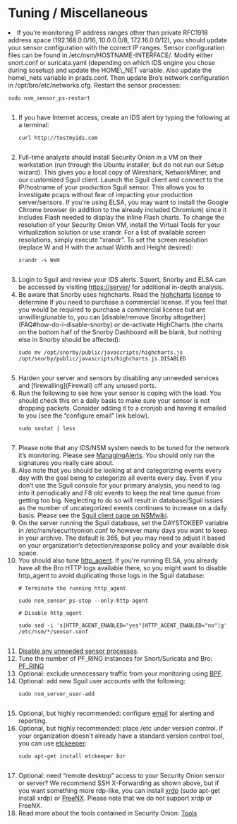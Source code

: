 # Tuning / Miscellaneous #
<li>If you’re monitoring IP address ranges other than private RFC1918 address space (192.168.0.0/16, 10.0.0.0/8, 172.16.0.0/12), you should update your sensor configuration with the correct IP ranges. Sensor configuration files can be found in /etc/nsm/HOSTNAME-INTERFACE/. Modify either snort.conf or suricata.yaml (depending on which IDS engine you chose during sosetup) and update the HOME\_NET variable. Also update the home\_nets variable in prads.conf. Then update Bro’s network configuration in /opt/bro/etc/networks.cfg.  Restart the sensor processes:<br>
<pre><code>sudo nsm_sensor_ps-restart<br>
</code></pre>
<ol></li>
<li>If you have Internet access, create an IDS alert by typing the following at a terminal:<br>
<pre><code>curl http://testmyids.com<br>
</code></pre>
</li><li>Full-time analysts should install Security Onion in a VM on their workstation (run through the Ubuntu installer, but do not run our Setup wizard). This gives you a local copy of Wireshark, NetworkMiner, and our customized Sguil client.  Launch the Sguil client and connect to the IP/hostname of your production Sguil sensor. This allows you to investigate pcaps without fear of impacting your production server/sensors. If you're using ELSA, you may want to install the Google Chrome browser (in addition to the already included Chromium) since it includes Flash needed to display the inline Flash charts.  To change the resolution of your Security Onion VM, install the Virtual Tools for your virtualization solution or use xrandr. For a list of available screen resolutions, simply execute “xrandr”. To set the screen resolution (replace W and H with the actual Width and Height desired):<br>
<pre><code>xrandr -s WxH<br>
</code></pre>
</li><li>Login to Sguil and review your IDS alerts. Squert, Snorby and ELSA can be accessed by visiting <a href='https://server/'>https://server/</a> for additional in-depth analysis.<br>
</li><li>Be aware that Snorby uses highcharts. Read the <a href='http://shop.highsoft.com/highcharts.html'>highcharts</a> <a href='http://shop.highsoft.com/faq/non-commercial#what-is-non-commercial'>license</a> to determine if you need to purchase a commercial license.  If you feel that you would be required to purchase a commercial license but are unwilling/unable to, you can [disable/remove Snorby altogether](FAQ#how-do-i-disable-snorby) or de-activate HighCharts (the charts on the bottom half of the Snorby Dashboard will be blank, but nothing else in Snorby should be affected):<br>
<pre><code>sudo mv /opt/snorby/public/javascripts/highcharts.js /opt/snorby/public/javascripts/highcharts.js.DISABLED<br>
</code></pre>
</li><li>Harden your server and sensors by disabling any unneeded services and [firewalling](Firewall) off any unused ports.<br>
</li><li>Run the following to see how your sensor is coping with the load. You should check this on a daily basis to make sure your sensor is not dropping packets. Consider adding it to a cronjob and having it emailed to you (see the “configure email” link below).<br>
<pre><code>sudo sostat | less<br>
</code></pre>
</li><li>Please note that any IDS/NSM system needs to be tuned for the network it’s monitoring. Please see <a href='http://code.google.com/p/security-onion/wiki/ManagingAlerts'>ManagingAlerts</a>. You should only run the signatures you really care about.<br>
</li><li>Also note that you should be looking at and categorizing events every day with the goal being to categorize all events every day. Even if you don’t use the Sguil console for your primary analysis, you need to log into it periodically and F8 old events to keep the real time queue from getting too big. Neglecting to do so will result in database/Sguil issues as the number of uncategorized events continues to increase on a daily basis. Please see the <a href='http://nsmwiki.org/Sguil_Client'>Sguil client page on NSMwiki</a>.<br>
</li><li>On the server running the Sguil database, set the DAYSTOKEEP variable in /etc/nsm/securityonion.conf to however many days you want to keep in your archive. The default is 365, but you may need to adjust it based on your organization’s detection/response policy and your available disk space.<br>
</li><li>You should also tune <a href='http://code.google.com/p/security-onion/wiki/http_agent'>http_agent</a>.  If you're running ELSA, you already have all the Bro HTTP logs available there, so you might want to disable http_agent to avoid duplicating those logs in the Sguil database:<br>
<pre><code># Terminate the running http_agent<br>
sudo nsm_sensor_ps-stop --only-http-agent<br>
# Disable http_agent<br>
sudo sed -i 's|HTTP_AGENT_ENABLED="yes"|HTTP_AGENT_ENABLED="no"|g' /etc/nsm/*/sensor.conf<br>
</code></pre>
</li><li><a href='DisablingProcesses.md'>Disable any unneeded sensor processes</a>.<br>
</li><li>Tune the number of PF_RING instances for Snort/Suricata and Bro: <a href='PF_RING.md'>PF_RING</a>
</li><li>Optional: exclude unnecessary traffic from your monitoring using <a href='http://code.google.com/p/security-onion/wiki/BPF'>BPF</a>.<br>
</li><li>Optional: add new Sguil user accounts with the following:<br>
<pre><code>sudo nsm_server_user-add<br>
</code></pre>
</li><li>Optional, but highly recommended: configure <a href='Email.md'>email</a> for alerting and reporting.<br>
</li><li>Optional, but highly recommended: place /etc under version control.  If your organization doesn't already have a standard version control tool, you can use <a href='https://help.ubuntu.com/12.04/serverguide/etckeeper.html'>etckeeper</a>:<br>
<pre><code>sudo apt-get install etckeeper bzr<br>
</code></pre>
</li><li>Optional: need “remote desktop” access to your Security Onion sensor or server?  We recommend SSH X-Forwarding as shown above, but if you want something more rdp-like, you can install <a href='http://www.xrdp.org/'>xrdp</a> (sudo apt-get install xrdp) or <a href='http://code.google.com/p/security-onion/wiki/FreeNX'>FreeNX</a>.  Please note that we do not support xrdp or FreeNX.<br>
</li><li>Read more about the tools contained in Security Onion: <a href='http://code.google.com/p/security-onion/wiki/Tools'>Tools</a>